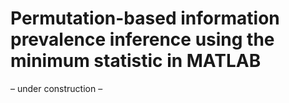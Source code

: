 # Permutation-based information prevalence inference using the minimum statistic in MATLAB

– under construction –
